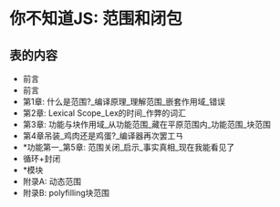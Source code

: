 
# 你不知道JS: 范围和闭包

## 表的内容

-   前言
-   前言
-   第1章: 什么是范围?_编译原理_理解范围_嵌套作用域_错误
-   第2章: Lexical Scope_Lex的时间_作弊的词汇
-   第3章: 功能与块作用域_从功能范围_藏在平原范围内_功能范围_块范围
-   第4章吊装_鸡肉还是鸡蛋?_编译器再次罢工ㄢ
-   \*功能第一_第5章: 范围关闭_启示_事实真相_现在我能看见了
-   循环+封闭
-   \*模块
-   附录A: 动态范围
-   附录B: polyfilling块范围
